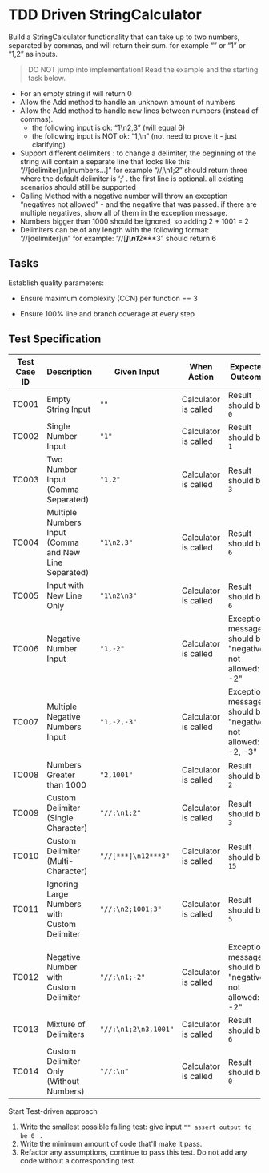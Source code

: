 # TDD Driven StringCalculator

Build a StringCalculator functionality that can take up to two numbers, separated by commas, and will return their sum. 
for example “” or “1” or “1,2” as inputs.

> DO NOT jump into implementation! Read the example and the starting task below.

- For an empty string it will return 0
- Allow the Add method to handle an unknown amount of numbers
- Allow the Add method to handle new lines between numbers (instead of commas).
  - the following input is ok: “1\n2,3” (will equal 6)
  - the following input is NOT ok: “1,\n” (not need to prove it - just clarifying)
- Support different delimiters : to change a delimiter, the beginning of the string will contain a separate line that looks like this: “//[delimiter]\n[numbers…]” for example “//;\n1;2” should return three where the default delimiter is ‘;’ .
the first line is optional. all existing scenarios should still be supported
- Calling Method with a negative number will throw an exception “negatives not allowed” - and the negative that was passed. if there are multiple negatives, show all of them in the exception message.
- Numbers bigger than 1000 should be ignored, so adding 2 + 1001 = 2
- Delimiters can be of any length with the following format: “//[delimiter]\n” for example: “//[***]\n1***2***3” should return 6

## Tasks



Establish quality parameters:

- Ensure  maximum complexity (CCN) per function == 3

- Ensure 100% line and branch coverage at every step

 ## Test Specification
 | Test Case ID | Description                                            | Given Input                   | When Action         | Expected Outcome                                          |
|--------------|--------------------------------------------------------|-------------------------------|---------------------|----------------------------------------------------------|
| TC001        | Empty String Input                                     | `""`                          | Calculator is called | Result should be `0`                                     |
| TC002        | Single Number Input                                    | `"1"`                         | Calculator is called | Result should be `1`                                     |
| TC003        | Two Number Input (Comma Separated)                    | `"1,2"`                       | Calculator is called | Result should be `3`                                     |
| TC004        | Multiple Numbers Input (Comma and New Line Separated) | `"1\n2,3"`                    | Calculator is called | Result should be `6`                                     |
| TC005        | Input with New Line Only                               | `"1\n2\n3"`                   | Calculator is called | Result should be `6`                                     |
| TC006        | Negative Number Input                                  | `"1,-2"`                      | Calculator is called | Exception message should be "negatives not allowed: -2" |
| TC007        | Multiple Negative Numbers Input                        | `"1,-2,-3"`                   | Calculator is called | Exception message should be "negatives not allowed: -2, -3" |
| TC008        | Numbers Greater than 1000                             | `"2,1001"`                    | Calculator is called | Result should be `2`                                     |
| TC009        | Custom Delimiter (Single Character)                   | `"//;\n1;2"`                  | Calculator is called | Result should be `3`                                     |
| TC010        | Custom Delimiter (Multi-Character)                    | `"//[***]\n12***3"`           | Calculator is called | Result should be `15`                                    |
| TC011        | Ignoring Large Numbers with Custom Delimiter           | `"//;\n2;1001;3"`             | Calculator is called | Result should be `5`                                     |
| TC012        | Negative Number with Custom Delimiter                  | `"//;\n1;-2"`                 | Calculator is called | Exception message should be "negatives not allowed: -2" |
| TC013        | Mixture of Delimiters                                  | `"//;\n1;2\n3,1001"`          | Calculator is called | Result should be `6`                                     |
| TC014        | Custom Delimiter Only (Without Numbers)               | `"//;\n"`                     | Calculator is called | Result should be `0`                                     |

Start Test-driven approach

1. Write the smallest possible failing test: give input `"" assert output to be 0 ` .
2. Write the minimum amount of code that'll make it pass.
3. Refactor any assumptions, continue to pass this test. Do not add any code without a corresponding test.
